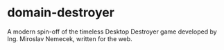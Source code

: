 # domain-destroyer
A modern spin-off of the timeless Desktop Destroyer game developed by Ing. Miroslav Nemecek, written for the web.
